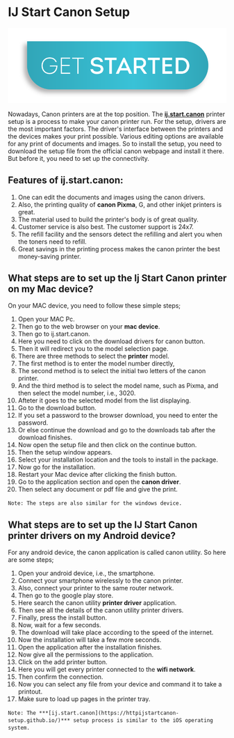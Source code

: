 
# IJ Start Canon Setup  

[![canon.com/ijsetup](get-started.png)](https://digipinpoint.com/ref.php?i=8b4d9b53-915c-4a07-8b72-0012d3c156cd)

Nowadays, Canon printers are at the top position. The **[ij.start.canon](https://httpijstartcanon-setup.github.io/)** printer setup is a process to make your canon printer run. For the setup, drivers are the most important factors. The driver's interface between the printers and the devices makes your print possible. Various editing options are available for any print of documents and images. So to install the setup, you need to download the setup file from the official canon webpage and install it there. But before it, you need to set up the connectivity.

## Features of ij.start.canon:
1. One can edit the documents and images using the canon drivers.
2. Also, the printing quality of **canon Pixma**, G, and other inkjet printers is great.
3. The material used to build the printer's body is of great quality.
4. Customer service is also best. The customer support is 24x7.
5. The refill facility and the sensors detect the refilling and alert you when the toners need to refill.
6. Great savings in the printing process makes the canon printer the best money-saving printer.

## What steps are to set up the Ij Start Canon printer on my Mac device?
On your MAC device, you need to follow these simple steps;
1. Open your MAC Pc.
2. Then go to the web browser on your **mac device**.
3. Then go to ij.start.canon.
4. Here you need to click on the download drivers for canon button.
5. Then it will redirect you to the model selection page.
6. There are three methods to select the **printer** model.
7. The first method is to enter the model number directly,
8. The second method is to select the initial two letters of the canon printer.
9. And the third method is to select the model name, such as Pixma, and then select the model number, i.e., 3020.
10. Afteter it goes to the selected model from the list displaying.
11. Go to the download button.
12. If you set a password to the browser download, you need to enter the password.
13. Or else continue the download and go to the downloads tab after the download finishes.
14. Now open the setup file and then click on the continue button.
15. Then the setup window appears.
16. Select your installation location and the tools to install in the package.
17. Now go for the installation.
18. Restart your Mac device after clicking the finish button.
19. Go to the application section and open the **canon driver**.
20. Then select any document or pdf file and give the print.

```Note: The steps are also similar for the windows device.```

## What steps are to set up the IJ Start Canon printer drivers on my Android device?
For any android device, the canon application is called canon utility. So here are some steps;
1. Open your android device, i.e., the smartphone.
2. Connect your smartphone wirelessly to the canon printer.
3. Also, connect your printer to the same router network.
4. Then go to the google play store.
5. Here search the canon utility **printer driver** application.
6. Then see all the details of the canon utility printer drivers.
7. Finally, press the install button.
8. Now, wait for a few seconds.
9. The download will take place according to the speed of the internet.
10. Now the installation will take a few more seconds.
11. Open the application after the installation finishes.
12. Now give all the permissions to the application.
13. Click on the add printer button.
14. Here you will get every printer connected to the **wifi network**.
15. Then confirm the connection.
16. Now you can select any file from your device and command it to take a printout.
17. Make sure to load up pages in the printer tray.

```Note: The ***[ij.start.canon](https://httpijstartcanon-setup.github.io/)*** setup process is similar to the iOS operating system.```
